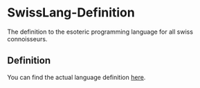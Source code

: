 # SwissLang-Definition
The definition to the esoteric programming language for all swiss connoisseurs.

## Definition
You can find the actual language definition [here](https://riesenacht.github.io/SwissLang-Definition).
